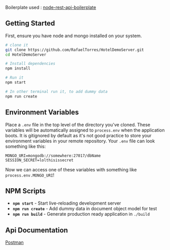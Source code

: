 Boilerplate used : [node-rest-api-boilerplate](https://github.com/kylealwyn/node-rest-api-boilerplate)

## Getting Started
First, ensure you have node and mongo installed on your system.

```sh
# clone it
git clone https://github.com/RafaelTorres/HotelDemoServer.git
cd HotelDemoServer

# Install dependencies
npm install

# Run it
npm start

# In other terminal run it, to add dummy data
npm run create
```

## Environment Variables
Place a `.env` file in the top level of the directory you've cloned. These variables will be automatically assigned to `process.env` when the application boots. It is gitignored by default as it's not good practice to store your environment variables in your remote repository.
Your `.env` file can look something like this:

```shell
MONGO_URI=mongodb://somewhere:27017/dbName
SESSION_SECRET=lolthisissecret
```

Now we can access one of these variables with something like `process.env.MONGO_URI`!

## NPM Scripts

- **`npm start`** - Start live-reloading development server
- **`npm run create`** - Add dummy data in document object model for test
- **`npm run build`** - Generate production ready application in `./build`

## Api Documentation
[Postman](https://documenter.getpostman.com/view/4338263/apiresthoteldemo/RW81vtcp)
